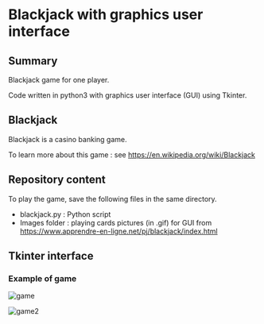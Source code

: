 # Blackjack with graphics user interface

## Summary

Blackjack game for one player.

Code written in python3 with graphics user interface (GUI) using Tkinter.

## Blackjack

Blackjack is a casino banking game.

To learn more about this game : see https://en.wikipedia.org/wiki/Blackjack

## Repository content

To play the game, save the following files in the same directory.

* blackjack.py : Python script
* Images folder : playing cards pictures (in .gif) for GUI from https://www.apprendre-en-ligne.net/pj/blackjack/index.html

## Tkinter interface

### Example of game

![game](https://user-images.githubusercontent.com/82372483/126448729-2d385d92-a865-4fac-8f51-8b337baeefb4.png)

![game2](https://user-images.githubusercontent.com/82372483/126449000-6309d287-1244-4c70-9f4a-24a2ba9fdbec.png)


